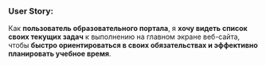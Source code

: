 ### User Story:
Как **пользователь образовательного портала**, я **хочу видеть список своих текущих задач** к выполнению на главном экране веб-сайта, чтобы **быстро ориентироваться в своих обязательствах и эффективно планировать учебное время**.